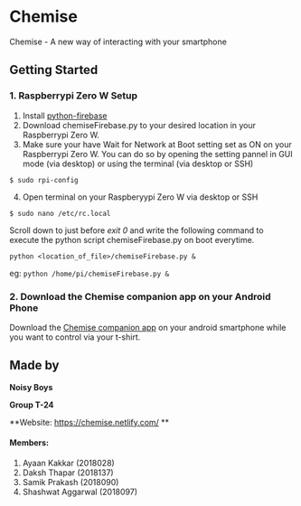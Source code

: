 # Chemise
Chemise - A new way of interacting with your smartphone

## Getting Started
### 1. Raspberrypi Zero W Setup
1. Install [python-firebase](https://pypi.org/project/python-firebase/)
2. Download chemiseFirebase.py to your desired location in your Raspberrypi Zero W.
3. Make sure your have Wait for Network at Boot setting set as ON on your Raspberrypi Zero W. You can do so by opening the setting pannel in GUI mode (via desktop) or using the terminal (via desktop or SSH)
```
$ sudo rpi-config
```
4. Open terminal on your Raspberyypi Zero W via desktop or SSH
```
$ sudo nano /etc/rc.local
```
Scroll down to just before *exit 0* and write the following command to execute the python script chemiseFirebase.py on boot everytime.
```
python <location_of_file>/chemiseFirebase.py &
```
eg: ``` python /home/pi/chemiseFirebase.py & ```

### 2. Download the Chemise companion app on your Android Phone
Download the [Chemise companion app](https://github.com/Akkk1881/ChemiseApp) on your android smartphone while you want to control via your t-shirt.

## Made by 
**Noisy Boys**

**Group T-24**

**Website: https://chemise.netlify.com/ **

#### Members:

1. Ayaan Kakkar (2018028)
2. Daksh Thapar (2018137)
3. Samik Prakash (2018090)
4. Shashwat Aggarwal (2018097)









